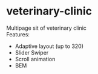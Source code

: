 # veterinary-clinic  
Multipage sit of veterinary clinic  
Features:  
   * Adaptive layout (up to 320)  
   * Slider Swiper  
   * Scroll animation  
   * BEM  
